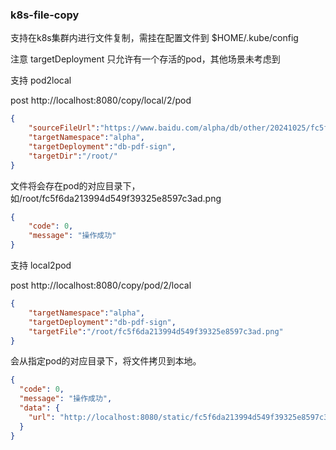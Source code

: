 ### k8s-file-copy

支持在k8s集群内进行文件复制，需挂在配置文件到 $HOME/.kube/config

注意 targetDeployment 只允许有一个存活的pod，其他场景未考虑到

支持 pod2local

post http://localhost:8080/copy/local/2/pod

```json
{
    "sourceFileUrl":"https://www.baidu.com/alpha/db/other/20241025/fc5f6da213994d549f39325e8597c3ad.png",
    "targetNamespace":"alpha",
    "targetDeployment":"db-pdf-sign",
    "targetDir":"/root/"
}
```

文件将会存在pod的对应目录下，如/root/fc5f6da213994d549f39325e8597c3ad.png
```json
{
    "code": 0,
    "message": "操作成功"
}
```

支持 local2pod

post http://localhost:8080/copy/pod/2/local

```json
{
    "targetNamespace":"alpha",
    "targetDeployment":"db-pdf-sign",
    "targetFile":"/root/fc5f6da213994d549f39325e8597c3ad.png"
}

```

会从指定pod的对应目录下，将文件拷贝到本地。
```json
{
  "code": 0,
  "message": "操作成功",
  "data": {
    "url": "http://localhost:8080/static/fc5f6da213994d549f39325e8597c3ad.png"
  }
}
```